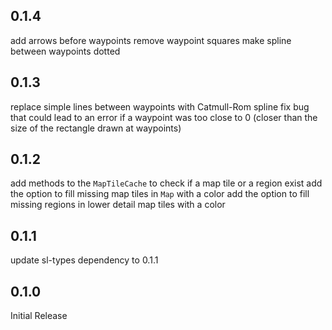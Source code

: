 ## 0.1.4

add arrows before waypoints
remove waypoint squares
make spline between waypoints dotted

## 0.1.3

replace simple lines between waypoints with Catmull-Rom spline
fix bug that could lead to an error if a waypoint was too close to 0
(closer than the size of the rectangle drawn at waypoints)

## 0.1.2

add methods to the `MapTileCache` to check if a map tile or a region exist
add the option to fill missing map tiles in `Map` with a color
add the option to fill missing regions in lower detail map tiles with a color

## 0.1.1

update sl-types dependency to 0.1.1

## 0.1.0

Initial Release
